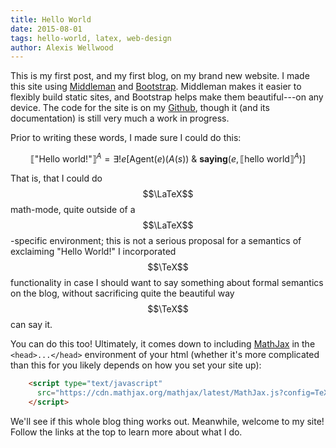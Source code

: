 ```yaml
---
title: Hello World
date: 2015-08-01
tags: hello-world, latex, web-design
author: Alexis Wellwood
---
```


This is my first post, and my first blog, on my brand new website. I made this site using [Middleman](https://middlemanapp.com/) and [Bootstrap](http://getbootstrap.com/). Middleman makes it easier to flexibly build static sites, and Bootstrap helps make them beautiful---on any device. The code for the site is on my [Github](https://github.com/alexiswellwood), though it (and its documentation) is still very much a work in progress.

Prior to writing these words, I made sure I could do this: 

$$
⟦\textrm{"Hello world!"}⟧^A = \exists ! e[\textrm{Agent}(e)(A(s)) \ \&\ \textbf{saying}(e,⟦\textrm{hello world}⟧^A)]
$$

That is, that I could do $$\LaTeX$$ math-mode, quite outside of a $$\LaTeX$$-specific environment; this is not a serious proposal for a semantics of exclaiming "Hello World!" I incorporated $$\TeX$$ functionality in case I should want to say something about formal semantics on the blog, without sacrificing quite the beautiful way $$\TeX$$ can say it.

You can do this too! Ultimately, it comes down to including [MathJax](https://www.mathjax.org/) in the `<head>...</head>` environment of your html (whether it's more complicated than this for you likely depends on how you set your site up):

~~~HTML
    <script type="text/javascript"
      src="https://cdn.mathjax.org/mathjax/latest/MathJax.js?config=TeX-AMS-MML_HTMLorMML">
    </script>
~~~

We'll see if this whole blog thing works out. Meanwhile, welcome to my site! Follow the links at the top to learn more about what I do.



